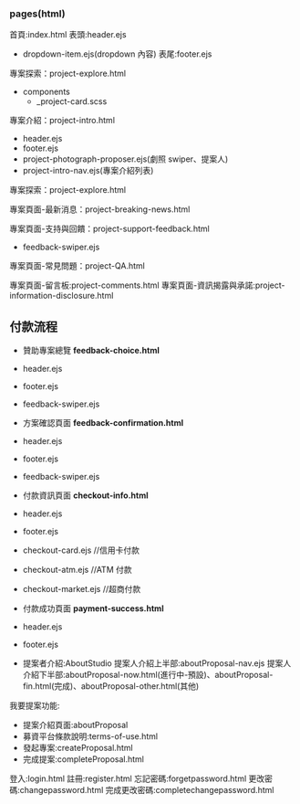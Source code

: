### pages(html)

首頁:index.html
表頭:header.ejs

- dropdown-item.ejs(dropdown 內容)
  表尾:footer.ejs

專案探索：project-explore.html

- components
  - \_project-card.scss

專案介紹：project-intro.html

- header.ejs
- footer.ejs
- project-photograph-proposer.ejs(劇照 swiper、提案人)
- project-intro-nav.ejs(專案介紹列表)

專案探索：project-explore.html

專案頁面-最新消息：project-breaking-news.html

專案頁面-支持與回饋：project-support-feedback.html

- feedback-swiper.ejs

專案頁面-常見問題：project-QA.html

專案頁面-留言板:project-comments.html
專案頁面-資訊揭露與承諾:project-information-disclosure.html

## 付款流程
- 贊助專案總覽 **feedback-choice.html**
 - header.ejs
 - footer.ejs
 - feedback-swiper.ejs
- 方案確認頁面 **feedback-confirmation.html**
 - header.ejs
 - footer.ejs
 - feedback-swiper.ejs
- 付款資訊頁面 **checkout-info.html**
 - header.ejs
 - footer.ejs
 - checkout-card.ejs //信用卡付款
 - checkout-atm.ejs //ATM 付款
 - checkout-market.ejs //超商付款
- 付款成功頁面 **payment-success.html**
 - header.ejs
 - footer.ejs

- 提案者介紹:AboutStudio
提案人介紹上半部:aboutProposal-nav.ejs
提案人介紹下半部:aboutProposal-now.html(進行中-預設)、aboutProposal-fin.html(完成)、aboutProposal-other.html(其他)

我要提案功能:

- 提案介紹頁面:aboutProposal
- 募資平台條款說明:terms-of-use.html
- 發起專案:createProposal.html
- 完成提案:completeProposal.html

登入:login.html
註冊:register.html
忘記密碼:forgetpassword.html
更改密碼:changepassword.html
完成更改密碼:completechangepassword.html
